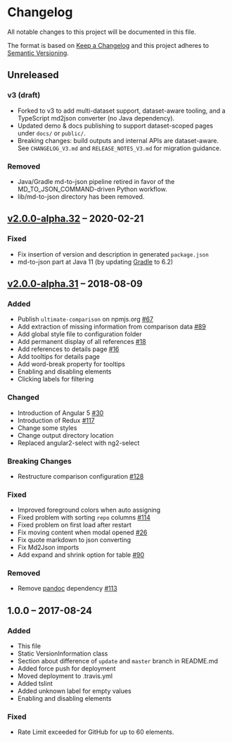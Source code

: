 # Changelog

All notable changes to this project will be documented in this file.

The format is based on [Keep a Changelog](http://keepachangelog.com/en/1.0.0/)
and this project adheres to [Semantic Versioning](http://semver.org/spec/v2.0.0.html).

## Unreleased

### v3 (draft)

- Forked to v3 to add multi-dataset support, dataset-aware tooling, and a TypeScript md2json converter (no Java dependency).
- Updated demo & docs publishing to support dataset-scoped pages under `docs/` or `public/`.
- Breaking changes: build outputs and internal APIs are dataset-aware. See `CHANGELOG_V3.md` and `RELEASE_NOTES_V3.md` for migration guidance.


### Removed

- Java/Gradle md-to-json pipeline retired in favor of the MD_TO_JSON_COMMAND-driven Python workflow.
- lib/md-to-json directory has been removed.

## [v2.0.0-alpha.32] – 2020-02-21

### Fixed

- Fix insertion of version and description in generated `package.json`
- md-to-json part at Java 11 (by updating [Gradle](https://gradle.org/) to 6.2)

## [v2.0.0-alpha.31] – 2018-08-09

### Added

- Publish `ultimate-comparison` on npmjs.org [#67](https://github.com/ultimate-comparisons/ultimate-comparison-BASE/issues/67)
- Add extraction of missing information from comparison data [#89](https://github.com/ultimate-comparisons/ultimate-comparison-BASE/issues/89)
- Add global style file to configuration folder
- Add permanent display of all references [#18](https://github.com/ultimate-comparisons/ultimate-comparison-BASE/issues/18)
- Add references to details page [#16](https://github.com/ultimate-comparisons/ultimate-comparison-BASE/issues/16)
- Add tooltips for details page
- Add word-break property for tooltips
- Enabling and disabling elements
- Clicking labels for filtering

### Changed

- Introduction of Angular 5 [#30](https://github.com/ultimate-comparisons/ultimate-comparison-BASE/issues/30)
- Introduction of Redux [#117](https://github.com/ultimate-comparisons/ultimate-comparison-BASE/issues/117)
- Change some styles
- Change output directory location
- Replaced angular2-select with ng2-select

### Breaking Changes

- Restructure comparison configuration [#128](https://github.com/ultimate-comparisons/ultimate-comparison-BASE/issues/128)

### Fixed

- Improved foreground colors when auto assigning
- Fixed problem with sorting `repo` columns [#114](https://github.com/ultimate-comparisons/ultimate-comparison-BASE/issues/114)
- Fixed problem on first load after restart
- Fix moving content when modal opened [#26](https://github.com/ultimate-comparisons/ultimate-comparison-BASE/issues/26)
- Fix quote markdown to json converting
- Fix Md2Json imports
- Add expand and shrink option for table [#90](https://github.com/ultimate-comparisons/ultimate-comparison-BASE/issues/90)

### Removed

- Remove [pandoc](https://pandoc.org/) dependency [#113](https://github.com/ultimate-comparisons/ultimate-comparison-BASE/issues/113)

## 1.0.0 – 2017-08-24

### Added

- This file
- Static VersionInformation class
- Section about difference of `update` and `master` branch in README.md
- Added force push for deployment
- Moved deployment to .travis.yml
- Added tslint
- Added unknown label for empty values
- Enabling and disabling elements

### Fixed

- Rate Limit exceeded for GitHub for up to 60 elements.

[Unreleased]: https://github.com/ultimate-comparisons/ultimate-comparison-BASE/compare/v2.0.0-alpha.32...HEAD
[v2.0.0-alpha.32]: https://github.com/ultimate-comparisons/ultimate-comparison-BASE/compare/v2.0.0-alpha.31...v2.0.0-alpha.32
[v2.0.0-alpha.31]: https://github.com/ultimate-comparisons/ultimate-comparison-BASE/compare/1.0.0...v2.0.0-alpha.31
